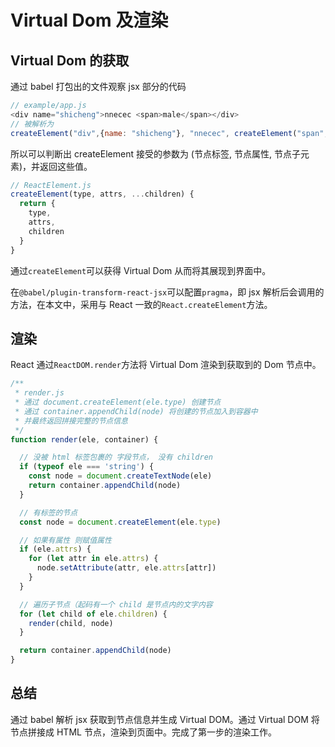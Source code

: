 # Virtual Dom 及渲染

## Virtual Dom 的获取

通过 babel 打包出的文件观察 jsx 部分的代码

```javascript
// example/app.js
<div name="shicheng">nnecec <span>male</span></div>
// 被解析为
createElement("div",{name: "shicheng"}, "nnecec", createElement("span", null, "male"))
```

所以可以判断出 createElement 接受的参数为 (节点标签, 节点属性, 节点子元素)，并返回这些值。

```javascript
// ReactElement.js
createElement(type, attrs, ...children) {
  return {
    type,
    attrs,
    children
  }
}
```

通过`createElement`可以获得 Virtual Dom 从而将其展现到界面中。

在`@babel/plugin-transform-react-jsx`可以配置`pragma`，即 jsx 解析后会调用的方法，在本文中，采用与 React 一致的`React.createElement`方法。

## 渲染

React 通过`ReactDOM.render`方法将 Virtual Dom 渲染到获取到的 Dom 节点中。

```javascript
/**
 * render.js
 * 通过 document.createElement(ele.type) 创建节点
 * 通过 container.appendChild(node) 将创建的节点加入到容器中
 * 并最终返回拼接完整的节点信息
 */
function render(ele, container) {

  // 没被 html 标签包裹的 字段节点， 没有 children
  if (typeof ele === 'string') {
    const node = document.createTextNode(ele)
    return container.appendChild(node)
  }

  // 有标签的节点
  const node = document.createElement(ele.type)

  // 如果有属性 则赋值属性
  if (ele.attrs) {
    for (let attr in ele.attrs) {
      node.setAttribute(attr, ele.attrs[attr])
    }
  }

  // 遍历子节点（起码有一个 child 是节点内的文字内容
  for (let child of ele.children) {
    render(child, node)
  }

  return container.appendChild(node)
}
```

## 总结

通过 babel 解析 jsx 获取到节点信息并生成 Virtual DOM。通过 Virtual DOM 将节点拼接成 HTML 节点，渲染到页面中。完成了第一步的渲染工作。